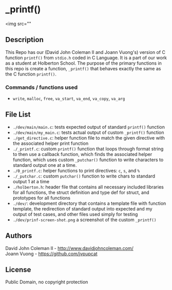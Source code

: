 # _printf()

<img src=""

## Description

This Repo has our (David John Coleman II and Joann Vuong's) version of C
function ``printf()`` from ``stdio.h`` coded in C Language.  It is a part of our
work as a student at Holberton School.  The purpose of the primary functions in
this repo is create a function, ``_printf()`` that behaves exactly the same as
the C function ``printf()``.

### Commands / functions used

* ``write``, ``malloc``, ``free``, ``va_start``, ``va_end``, ``va_copy``,
``va_arg``

## File List

* ``./dev/main/main.c``: tests expected output of standard ``printf()`` function
* ``./dev/main/my_main.c``: tests actual output of custom ``_printf()`` function
* ``./get_directive.c``: helper function file to match the given directive with
the associated helper print function
* ``./_printf.c``: custom ``printf()`` function that loops through format string
to then use a callback function, which finds the associated helper function,
which uses custom ``_putchar()`` function to write characters to standard output
one at a time.
* ``./0_printf.c``: helper functions to print directives: ``c``, ``s``,
and ``%``
* ``./_putchar.c``: custom ``putchar()`` function to write chars to standard
output 1 at a time
* ``./holberton.h``: header file that contains all necessary included libraries
for all functions, the struct definition and type def for struct, and prototypes
for all functions
* ``./dev/``: development directory that contains a template file with function
template, the redirection of standard output into expected and my output of test
cases, and other files used simply for testing
* ``./dev/prinf-screen-shot.png`` a screenshot of the custom ``_printf()``

## Authors

David John Coleman II - http://www.davidjohncoleman.com/  
Joann Vuong - https://github.com/jvpupcat

## License

Public Domain, no copyright protection
